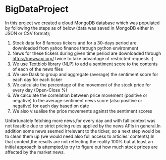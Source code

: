 # BigDataProject
In this project we created a cloud MongoDB database which was populated by following the steps as of below (data was saved in MongoDB either in JSON or CSV format);
  1) Stock data for 8 famous tickers and for a 30-days period are downloaded from yahoo finance through python environment
  2) News for these tickers during given time period are downloaded through https://newsapi.org/ twice to take advantage of restricted requests :)
  3) We use Textblob library (NLP) to add a sentiment score to the contents of each of the news files
  4) We use Dask to group and aggregate (average) the sentiment score for each day for each ticker
  5) We calculate the percentage of the movement of the stock price for every day (Open-Close %)
  6) We calculate the correlation between price movement (positive or negative) to the average sentiment news score (also positive or negative) for each day based on date
  7) We also visualise the price movements against the sentiment scores

Unfortunately fetching more news,for every day and with full context was not feasible due to strict pricing rules applied by the news APIs in general.In addition some news seemed irrelevant to the ticker, so a next step would be to clean them up (we would need also full access to articles' contents).In that context,the results are not reflecting the reality 100% but at least an initial approach is attempted,to try to figure out how much stock prices are affected by the market news.
